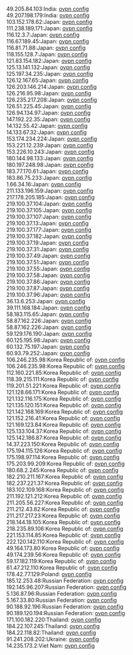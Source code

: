 49.205.84.103:India: [ovpn config](vpn/49_205_84_103.ovpn)  
49.207.198.179:India: [ovpn config](vpn/49_207_198_179.ovpn)  
103.152.178.62:Japan: [ovpn config](vpn/103_152_178_62.ovpn)  
111.238.189.171:Japan: [ovpn config](vpn/111_238_189_171.ovpn)  
116.12.3.7:Japan: [ovpn config](vpn/116_12_3_7.ovpn)  
116.67.189.45:Japan: [ovpn config](vpn/116_67_189_45.ovpn)  
116.81.71.88:Japan: [ovpn config](vpn/116_81_71_88.ovpn)  
118.155.128.7:Japan: [ovpn config](vpn/118_155_128_7.ovpn)  
121.83.154.182:Japan: [ovpn config](vpn/121_83_154_182.ovpn)  
125.13.141.132:Japan: [ovpn config](vpn/125_13_141_132.ovpn)  
125.197.34.235:Japan: [ovpn config](vpn/125_197_34_235.ovpn)  
126.12.167.65:Japan: [ovpn config](vpn/126_12_167_65.ovpn)  
126.203.146.214:Japan: [ovpn config](vpn/126_203_146_214.ovpn)  
126.216.95.98:Japan: [ovpn config](vpn/126_216_95_98.ovpn)  
126.235.217.208:Japan: [ovpn config](vpn/126_235_217_208.ovpn)  
126.51.225.45:Japan: [ovpn config](vpn/126_51_225_45.ovpn)  
126.94.134.97:Japan: [ovpn config](vpn/126_94_134_97.ovpn)  
147.192.22.35:Japan: [ovpn config](vpn/147_192_22_35.ovpn)  
14.132.55.42:Japan: [ovpn config](vpn/14_132_55_42.ovpn)  
14.133.67.32:Japan: [ovpn config](vpn/14_133_67_32.ovpn)  
153.174.234.224:Japan: [ovpn config](vpn/153_174_234_224.ovpn)  
153.221.12.239:Japan: [ovpn config](vpn/153_221_12_239.ovpn)  
153.226.10.243:Japan: [ovpn config](vpn/153_226_10_243.ovpn)  
180.144.98.133:Japan: [ovpn config](vpn/180_144_98_133.ovpn)  
180.197.248.98:Japan: [ovpn config](vpn/180_197_248_98.ovpn)  
183.77.170.61:Japan: [ovpn config](vpn/183_77_170_61.ovpn)  
183.86.75.233:Japan: [ovpn config](vpn/183_86_75_233.ovpn)  
1.66.34.16:Japan: [ovpn config](vpn/1_66_34_16.ovpn)  
211.133.196.159:Japan: [ovpn config](vpn/211_133_196_159.ovpn)  
217.178.205.185:Japan: [ovpn config](vpn/217_178_205_185.ovpn)  
219.100.37.104:Japan: [ovpn config](vpn/219_100_37_104.ovpn)  
219.100.37.105:Japan: [ovpn config](vpn/219_100_37_105.ovpn)  
219.100.37.107:Japan: [ovpn config](vpn/219_100_37_107.ovpn)  
219.100.37.13:Japan: [ovpn config](vpn/219_100_37_13.ovpn)  
219.100.37.177:Japan: [ovpn config](vpn/219_100_37_177.ovpn)  
219.100.37.182:Japan: [ovpn config](vpn/219_100_37_182.ovpn)  
219.100.37.19:Japan: [ovpn config](vpn/219_100_37_19.ovpn)  
219.100.37.31:Japan: [ovpn config](vpn/219_100_37_31.ovpn)  
219.100.37.49:Japan: [ovpn config](vpn/219_100_37_49.ovpn)  
219.100.37.51:Japan: [ovpn config](vpn/219_100_37_51.ovpn)  
219.100.37.55:Japan: [ovpn config](vpn/219_100_37_55.ovpn)  
219.100.37.58:Japan: [ovpn config](vpn/219_100_37_58.ovpn)  
219.100.37.86:Japan: [ovpn config](vpn/219_100_37_86.ovpn)  
219.100.37.87:Japan: [ovpn config](vpn/219_100_37_87.ovpn)  
219.100.37.96:Japan: [ovpn config](vpn/219_100_37_96.ovpn)  
36.13.6.253:Japan: [ovpn config](vpn/36_13_6_253.ovpn)  
39.111.168.184:Japan: [ovpn config](vpn/39_111_168_184.ovpn)  
58.183.115.65:Japan: [ovpn config](vpn/58_183_115_65.ovpn)  
58.87.162.226:Japan: [ovpn config](vpn/58_87_162_226.ovpn)  
58.87.162.226:Japan: [ovpn config](vpn/58_87_162_226.ovpn)  
59.129.176.190:Japan: [ovpn config](vpn/59_129_176_190.ovpn)  
60.125.195.98:Japan: [ovpn config](vpn/60_125_195_98.ovpn)  
60.132.75.197:Japan: [ovpn config](vpn/60_132_75_197.ovpn)  
60.93.79.252:Japan: [ovpn config](vpn/60_93_79_252.ovpn)  
106.246.235.98:Korea Republic of: [ovpn config](vpn/106_246_235_98.ovpn)  
106.246.235.98:Korea Republic of: [ovpn config](vpn/106_246_235_98.ovpn)  
112.160.221.85:Korea Republic of: [ovpn config](vpn/112_160_221_85.ovpn)  
118.39.215.111:Korea Republic of: [ovpn config](vpn/118_39_215_111.ovpn)  
119.201.51.221:Korea Republic of: [ovpn config](vpn/119_201_51_221.ovpn)  
121.128.66.171:Korea Republic of: [ovpn config](vpn/121_128_66_171.ovpn)  
121.132.116.175:Korea Republic of: [ovpn config](vpn/121_132_116_175.ovpn)  
121.135.120.151:Korea Republic of: [ovpn config](vpn/121_135_120_151.ovpn)  
121.142.168.169:Korea Republic of: [ovpn config](vpn/121_142_168_169.ovpn)  
121.152.216.41:Korea Republic of: [ovpn config](vpn/121_152_216_41.ovpn)  
121.169.123.84:Korea Republic of: [ovpn config](vpn/121_169_123_84.ovpn)  
125.133.104.37:Korea Republic of: [ovpn config](vpn/125_133_104_37.ovpn)  
125.142.186.87:Korea Republic of: [ovpn config](vpn/125_142_186_87.ovpn)  
14.37.223.150:Korea Republic of: [ovpn config](vpn/14_37_223_150.ovpn)  
175.194.115.126:Korea Republic of: [ovpn config](vpn/175_194_115_126.ovpn)  
175.198.97.114:Korea Republic of: [ovpn config](vpn/175_198_97_114.ovpn)  
175.203.99.209:Korea Republic of: [ovpn config](vpn/175_203_99_209.ovpn)  
180.68.2.245:Korea Republic of: [ovpn config](vpn/180_68_2_245.ovpn)  
182.210.211.167:Korea Republic of: [ovpn config](vpn/182_210_211_167.ovpn)  
182.237.221.37:Korea Republic of: [ovpn config](vpn/182_237_221_37.ovpn)  
183.102.109.168:Korea Republic of: [ovpn config](vpn/183_102_109_168.ovpn)  
211.192.121.212:Korea Republic of: [ovpn config](vpn/211_192_121_212.ovpn)  
211.205.56.227:Korea Republic of: [ovpn config](vpn/211_205_56_227.ovpn)  
211.212.43.82:Korea Republic of: [ovpn config](vpn/211_212_43_82.ovpn)  
211.217.217.23:Korea Republic of: [ovpn config](vpn/211_217_217_23.ovpn)  
218.144.18.105:Korea Republic of: [ovpn config](vpn/218_144_18_105.ovpn)  
218.235.89.106:Korea Republic of: [ovpn config](vpn/218_235_89_106.ovpn)  
221.153.114.85:Korea Republic of: [ovpn config](vpn/221_153_114_85.ovpn)  
222.120.142.110:Korea Republic of: [ovpn config](vpn/222_120_142_110.ovpn)  
49.164.173.80:Korea Republic of: [ovpn config](vpn/49_164_173_80.ovpn)  
49.174.239.56:Korea Republic of: [ovpn config](vpn/49_174_239_56.ovpn)  
59.17.182.119:Korea Republic of: [ovpn config](vpn/59_17_182_119.ovpn)  
61.47.212.110:Korea Republic of: [ovpn config](vpn/61_47_212_110.ovpn)  
178.42.77.129:Poland: [ovpn config](vpn/178_42_77_129.ovpn)  
185.12.253.48:Russian Federation: [ovpn config](vpn/185_12_253_48.ovpn)  
192.145.96.207:Russian Federation: [ovpn config](vpn/192_145_96_207.ovpn)  
5.136.87.96:Russian Federation: [ovpn config](vpn/5_136_87_96.ovpn)  
5.167.33.80:Russian Federation: [ovpn config](vpn/5_167_33_80.ovpn)  
90.188.92.196:Russian Federation: [ovpn config](vpn/90_188_92_196.ovpn)  
90.189.120.194:Russian Federation: [ovpn config](vpn/90_189_120_194.ovpn)  
171.100.182.220:Thailand: [ovpn config](vpn/171_100_182_220.ovpn)  
184.22.107.245:Thailand: [ovpn config](vpn/184_22_107_245.ovpn)  
184.22.118.82:Thailand: [ovpn config](vpn/184_22_118_82.ovpn)  
91.241.208.202:Ukraine: [ovpn config](vpn/91_241_208_202.ovpn)  
14.235.173.2:Viet Nam: [ovpn config](vpn/14_235_173_2.ovpn)  
